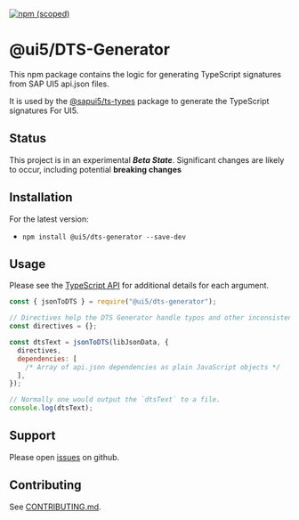 [![npm (scoped)](https://img.shields.io/npm/v/@ui5/dts-generator.svg)](https://www.npmjs.com/package/@ui5/dts-generator)

# @ui5/DTS-Generator

This npm package contains the logic for generating
TypeScript signatures from SAP UI5 api.json files.

It is used by the [@sapui5/ts-types](https://www.npmjs.com/package/@sapui5/ts-types) package to generate the TypeScript signatures
For UI5.

## Status

This project is in an experimental **_Beta State_**. Significant changes are likely to occur,
including potential **breaking changes**

## Installation

For the latest version:

- `npm install @ui5/dts-generator --save-dev`

## Usage

Please see the [TypeScript API](./lib/api.d.ts) for additional details for each argument.

```javascript
const { jsonToDTS } = require("@ui5/dts-generator");

// Directives help the DTS Generator handle typos and other inconsistencies in api.json files.
const directives = {};

const dtsText = jsonToDTS(libJsonData, {
  directives,
  dependencies: [
    /* Array of api.json dependencies as plain JavaScript objects */
  ],
});

// Normally one would output the `dtsText` to a file.
console.log(dtsText);
```

## Support

Please open [issues](https://github.com/SAP/ui5-typescript/issues) on github.

## Contributing

See [CONTRIBUTING.md](./CONTRIBUTING.md).
